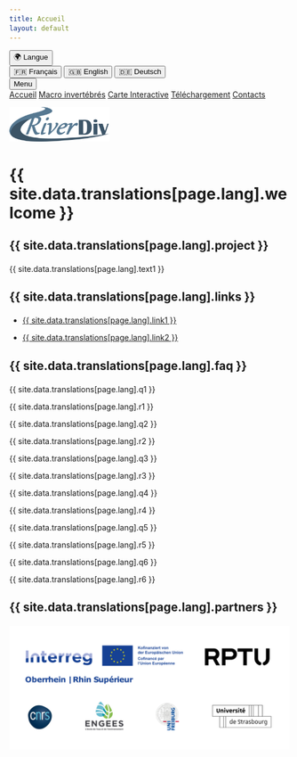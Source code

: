 ```yaml
---
title: Accueil
layout: default
---
```


<link rel="stylesheet" href="{{ '/css/style.css' | relative_url }}">
<link rel="stylesheet" href="https://cdnjs.cloudflare.com/ajax/libs/font-awesome/6.0.0/css/all.min.css">

<!-- Sélecteur de langue -->
<div id="language-selector" class="language-dropdown">
    <button id="language-button" class="language-button">
        🌍 Langue <i class="fa fa-chevron-down"></i>
    </button>
    <div class="language-options">
        <button class="lang-option" data-lang="fr">🇫🇷 Français</button>
        <button class="lang-option" data-lang="en">🇬🇧 English</button>
        <button class="lang-option" data-lang="de">🇩🇪 Deutsch</button>
    </div>
</div>

<script src="{{ '/script.js' | relative_url }}"></script>

<!-- Bouton pour ouvrir/fermer le menu -->
<button id="menu-toggle" class="menu-button">
    <i class="fa fa-bars"></i> Menu
</button>

<!-- Conteneur du menu rétractable -->
<div id="menu" class="tab-container">
    <a href="index" class="tab-button"><i class="fa-solid fa-house"></i> Accueil</a>
    <a href="macroinv" class="tab-button"><i class="fa-solid fa-bug"></i> Macro invertébrés</a>
    <a href="map" class="tab-button"><i class="fa-solid fa-map"></i> Carte Interactive</a>
    <a href="downloads" class="tab-button"><i class="fa-solid fa-floppy-disk"></i> Téléchargement</a>
    <a href="contacts" class="tab-button"><i class="fa-solid fa-address-book"></i> Contacts</a>
</div>

<script>
  document.addEventListener("DOMContentLoaded", function() {
    const menuButton = document.getElementById("menu-toggle");
    const menu = document.getElementById("menu");

    menuButton.addEventListener("click", function() {
        menu.classList.toggle("show");
        menuButton.classList.toggle("active");
    });
});
</script>

<p align="left">
    <img src="images/RD.png" alt="Logo 1" width="180">
</p>

# <p class="translatable" data-key="welcome">{{ site.data.translations[page.lang].welcome }}</p>

## <p class="translatable" data-key="project">{{ site.data.translations[page.lang].project }}</p>

<div style="text-align: justify;">
    <p class="translatable" data-key="text1">{{ site.data.translations[page.lang].text1 }}</p>
</div>

## <p class="translatable" data-key="links">{{ site.data.translations[page.lang].links }}</p>

- [<p class="translatable" data-key="link1">{{ site.data.translations[page.lang].link1 }}</p>](https://nuw.rptu.de/projekte/riverdiv/version-francaise)

- [<p class="translatable" data-key="link2">{{ site.data.translations[page.lang].link2 }}</p>](https://live.unistra.fr/recherches/hydrosystemes/projets/liste-des-projets/projet-interreg-riverdiv)

## <p class="translatable" data-key="faq">{{ site.data.translations[page.lang].faq }}</p>

<section id="faq">
    <div class="faq-item">
        <div class="faq-question"><i class="fa-solid fa-chevron-right"></i> <p class="translatable" data-key="q1">{{ site.data.translations[page.lang].q1 }}</p></div>
        <div class="faq-answer" style="text-align: justify;"><p class="translatable" data-key="r1">{{ site.data.translations[page.lang].r1 }}</p></div>
    </div>
    <div class="faq-item">
        <div class="faq-question"><i class="fa-solid fa-chevron-right"></i> <p class="translatable" data-key="q2">{{ site.data.translations[page.lang].q2 }}</p></div>
        <div class="faq-answer" style="text-align: justify;"><p class="translatable" data-key="r2">{{ site.data.translations[page.lang].r2 }}</p></div>
    </div>
    <div class="faq-item">
        <div class="faq-question"><i class="fa-solid fa-chevron-right"></i> <p class="translatable" data-key="q3">{{ site.data.translations[page.lang].q3 }}</p></div>
        <div class="faq-answer" style="text-align: justify;"><p class="translatable" data-key="r3">{{ site.data.translations[page.lang].r3 }}</p></div>
    </div>
    <div class="faq-item">
        <div class="faq-question"><i class="fa-solid fa-chevron-right"></i> <p class="translatable" data-key="q4">{{ site.data.translations[page.lang].q4 }}</p></div>
        <div class="faq-answer" style="text-align: justify;"><p class="translatable" data-key="r4">{{ site.data.translations[page.lang].r4 }}</p></div>
    </div>
    <div class="faq-item">
        <div class="faq-question"><i class="fa-solid fa-chevron-right"></i> <p class="translatable" data-key="q5">{{ site.data.translations[page.lang].q5 }}</p></div>
        <div class="faq-answer" style="text-align: justify;"><p class="translatable" data-key="r5">{{ site.data.translations[page.lang].r5 }}</p></div>
    </div>
    <div class="faq-item">
        <div class="faq-question"><i class="fa-solid fa-chevron-right"></i> <p class="translatable" data-key="q6">{{ site.data.translations[page.lang].q6 }}</p></div>
        <div class="faq-answer" style="text-align: justify;"><p class="translatable" data-key="r6">{{ site.data.translations[page.lang].r6 }}</p></div>
    </div>
</section>

<script>
    document.querySelectorAll('.faq-question').forEach(item => {
        item.addEventListener('click', () => {
            let answer = item.nextElementSibling;
            let icon = item.querySelector('i');
            answer.classList.toggle('open');
            icon.classList.toggle('fa-chevron-right');
            icon.classList.toggle('fa-chevron-down');
        });
    });
</script>

## <p class="translatable" data-key="partners">{{ site.data.translations[page.lang].partners }}</p>
<p align="center">
    <img src="images/Logos.png" alt="Logo 1" width="800">
</p>
